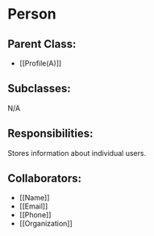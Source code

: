 # Person

## Parent Class:
- [[Profile(A)]]

## Subclasses:
N/A

## Responsibilities:
Stores information about individual users.

## Collaborators:
- [[Name]]
- [[Email]]
- [[Phone]]
- [[Organization]]

